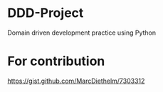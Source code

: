 # DDD-Project

Domain driven development practice using Python

# For contribution
https://gist.github.com/MarcDiethelm/7303312

